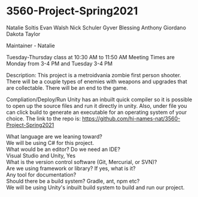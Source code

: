# 3560-Project-Spring2021
Natalie Soltis
Evan Walsh
Nick Schuler
Gyver Blessing
Anthony Giordano
Dakota Taylor

Maintainer - Natalie

Tuesday-Thursday class at 10:30 AM to 11:50 AM
Meeting Times are Monday from 3-4 PM and Tuesday 3-4 PM

Description:
This project is a metroidvania zombie first person shooter. There will be a couple types of enemies with weapons and upgrades that are collectable. There will be an end to the game.

Compliation/Deploy/Run
Unity has an inbuilt quick compiler so it is possible to open up the source files and run it directly in unity. Also, under file you can click build to generate an executable for an operating system of your choice.
The link to the repo is: https://github.com/hi-names-nat/3560-Project-Spring2021

What language are we leaning toward?  
We will be using C# for this project.  
What would be an editor? Do we need an IDE?  
Visual Studio and Unity, Yes  
What is the version control software (Git, Mercurial, or SVN)?  
Are we using framework or library? If yes, what is it?  
Any tool for documentation?  
Should there be a build system? Gradle, ant, npm etc?  
We will be using Unity's inbuilt build system to build and run our project.  
